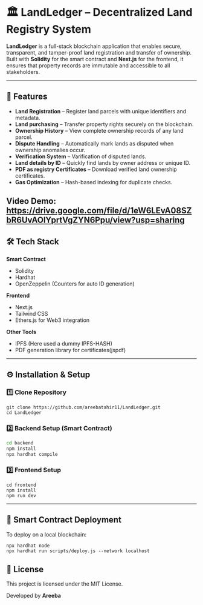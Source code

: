# 🏛️ LandLedger – Decentralized Land Registry System

**LandLedger** is a full-stack blockchain application that enables secure, transparent, and tamper-proof land registration and transfer of ownership.  
Built with **Solidity** for the smart contract and **Next.js** for the frontend, it ensures that property records are immutable and accessible to all stakeholders.

---
## 🚀 Features

- **Land Registration** – Register land parcels with unique identifiers and metadata.
- **Land purchasing** – Transfer property rights securely on the blockchain.
- **Ownership History** – View complete ownership records of any land parcel.
- **Dispute Handling** – Automatically mark lands as disputed when ownership anomalies occur.
- **Verification System** – Varification of disputed lands.
- **Land details by ID** – Quickly find lands by owner address or unique ID.
- **PDF as registry Certificates** – Download verified land ownership certificates.
- **Gas Optimization** – Hash-based indexing for duplicate checks.

Video Demo: 
https://drive.google.com/file/d/1eW6LEvA08SZbR6UvAOlYprtVgZYN6Ppu/view?usp=sharing
---

## 🛠️ Tech Stack

**Smart Contract**  
- Solidity  
- Hardhat  
- OpenZeppelin (Counters for auto ID generation)

**Frontend**  
- Next.js  
- Tailwind CSS  
- Ethers.js for Web3 integration

**Other Tools**  
- IPFS (Here used a dummy IPFS-HASH)  
- PDF generation library for certificates(jspdf)


---

## ⚙️ Installation & Setup

### 1️⃣ Clone Repository
```
git clone https://github.com/areebatahir11/LandLedger.git
cd LandLedger
````

### 2️⃣ Backend Setup (Smart Contract)

```bash
cd backend
npm install
npx hardhat compile
```

### 3️⃣ Frontend Setup

```
cd frontend
npm install
npm run dev
```

---

## 🔗 Smart Contract Deployment

To deploy on a local blockchain:

```
npx hardhat node
npx hardhat run scripts/deploy.js --network localhost
```

## 📜 License

This project is licensed under the MIT License.

Developed by **Areeba**


